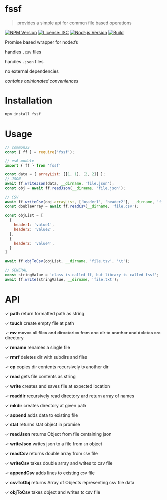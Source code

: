 # fssf

> provides a simple api for common file based operations

[![NPM Version][npm-image]][npm-url]
[![License: ISC][license-img]](LICENSE)
[![Node.js Version][node-version-image]][node-version-url]
[![Build][github-wf]][build-url]
<!-- [![install size][install-size-badge]](packagephobia-url) -->

Promise based wrapper for node:fs

handles ```.csv``` files

handles ```.json``` files

no external dependencies

*contains opinionated conveniences*

# Installation

```sh
npm install fssf
```

# Usage


```js
// commonJS
const { ff } = require('fssf');
```
```js
// es6 module
import { ff } from 'fssf'
```
```js
const data = { arrayList: [[1, 1], [2, 2]] };
// JSON
await ff.writeJson(data, __dirname, 'file.json');
const obj = await ff.readJson(__dirname, 'file.json');

// CSV
await ff.writeCsv(obj.arrayList, ['header1', 'header2'], __dirname, 'file.csv');
const doubleArray = await ff.readCsv(__dirname, 'file.csv');

const objList = [
  {
    header1: 'value1',
    header2: 'value2',
  },
  {
    header2: 'value4',
  }
]

await ff.objToCsv(objList, __dirname, 'file.tsv', '\t');

// GENERAL
const stringValue = 'class is called ff, but library is called fssf';
await ff.write(stringValue, __dirname, 'file.txt');
```

# API

✓ **path** return formatted path as string

✓ **touch** create empty file at path

✓ **mv** moves all files and directories from one dir to another and deletes src directory

✓ **rename** renames a single file

✓ **rmrf** deletes dir with subdirs and files

✓ **cp** copies dir contents recursively to another dir

✓ **read** gets file contents as string

✓ **write** creates and saves file at expected location

✓ **readdir** recursively read directory and return array of names

✓ **mkdir** creates directory at given path

✓ **append** adds data to existing file

✓ **stat** returns stat object in promise

✓ **readJson** returns Object from file containing json

✓ **writeJson** writes json to a file from an object

✓ **readCsv** returns double array from csv file

✓ **writeCsv** takes double array and writes to csv file

✓ **appendCsv** adds lines to existing csv file

✓ **csvToObj** returns Array of Objects representing csv file data

✓ **objToCsv** takes object and writes to csv file


[npm-image]: https://img.shields.io/npm/v/fssf.svg?style=flat-square
[npm-url]: https://www.npmjs.com/package/fssf
[node-version-image]: https://img.shields.io/node/v/fssf.svg?style=flat-square
[node-version-url]: https://nodejs.org/en/
[license-img]: https://img.shields.io/badge/License-ISC-green.svg?style=flat-square
[github-wf]: https://img.shields.io/github/workflow/status/adotland/fssf/shipit.svg?style=flat-square
[build-url]: https://github.com/adotland/fssf/actions
<!-- [install-size-badge]: https://packagephobia.com/badge?p=fssf
[packagephobia-url]: https://packagephobia.com/result?p=fssf&style=flat-square -->
